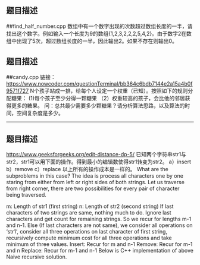  ## 题目描述
 ##find_half_number.cpp
数组中有一个数字出现的次数超过数组长度的一半，请找出这个数字。例如输入一个长度为9的数组{1,2,3,2,2,2,5,4,2}。由于数字2在数组中出现了5次，超过数组长度的一半，因此输出2。如果不存在则输出0。
 ## 题目描述
 ##candy.cpp
 链接：https://www.nowcoder.com/questionTerminal/bb364c6bdb7144e2a15a4b0f9571f727
N个孩子站成一排，给每个人设定一个权重（已知）。按照如下的规则分配糖果： (1)每个孩子至少分得一颗糖果 （2）权重较高的孩子，会比他的邻居获得更多的糖果。
问：总共最少需要多少颗糖果？请分析算法思路，以及算法的时间，空间复杂度是多少。

---
 ## 题目描述
https://www.geeksforgeeks.org/edit-distance-dp-5/
 已知两个字符串str1与str2，str1可以用下面的操作。得到最小的编辑数使得str1转变为str2。 
a）insert 
b）remove 
c）replace 
以上所有的操作成本是一样的。
What are the subproblems in this case?
The idea is process all characters one by one staring from either from left or right sides of both strings.
Let us traverse from right corner, there are two possibilities for every pair of character being traversed.

m: Length of str1 (first string)
n: Length of str2 (second string)
If last characters of two strings are same, nothing much to do. Ignore last characters and get count for remaining strings. So we recur for lengths m-1 and n-1.
Else (If last characters are not same), we consider all operations on ‘str1’, consider all three operations on last character of first string, recursively compute minimum cost for all three operations and take minimum of three values.
Insert: Recur for m and n-1
Remove: Recur for m-1 and n
Replace: Recur for m-1 and n-1
Below is C++ implementation of above Naive recursive solution.

